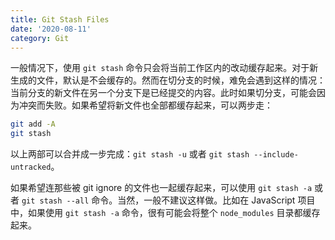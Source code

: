 ```yaml
---
title: Git Stash Files
date: '2020-08-11'
category: Git
---
```


一般情况下，使用 `git stash` 命令只会将当前工作区内的改动缓存起来。对于新生成的文件，默认是不会缓存的。然而在切分支的时候，难免会遇到这样的情况：当前分支的新文件在另一个分支下是已经提交的内容。此时如果切分支，可能会因为冲突而失败。如果希望将新文件也全部都缓存起来，可以两步走：

```bash
git add -A
git stash
```

以上两部可以合并成一步完成：`git stash -u` 或者 `git stash --include-untracked`。

如果希望连那些被 git ignore 的文件也一起缓存起来，可以使用 `git stash -a` 或者 `git stash --all` 命令。当然，一般不建议这样做。比如在 JavaScript 项目中，如果使用 `git stash -a` 命令，很有可能会将整个 `node_modules` 目录都缓存起来。
